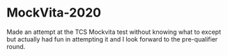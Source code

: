 # MockVita-2020
Made an attempt at the TCS Mockvita test without knowing what to except but actually had fun in attempting it and I look forward to the pre-qualifier round.
